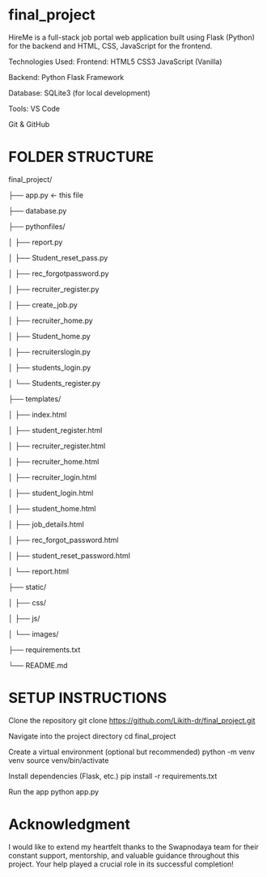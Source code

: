 # final_project
HireMe is a full-stack job portal web application built using Flask (Python) for the backend and HTML, CSS, JavaScript for the frontend. 

Technologies Used:
Frontend:
 HTML5
 CSS3
 JavaScript (Vanilla)

Backend:
 Python
 Flask Framework

Database:
 SQLite3 (for local development)

Tools:
 VS Code

Git & GitHub
# FOLDER STRUCTURE 
final_project/

├── app.py  ← this file

├── database.py

├── pythonfiles/

│   ├── report.py

│   ├── Student_reset_pass.py

│   ├── rec_forgotpassword.py

│   ├── recruiter_register.py

│   ├── create_job.py

│   ├── recruiter_home.py

│   ├── Student_home.py

│   ├── recruiterslogin.py

│   ├── students_login.py

│   └── Students_register.py

├── templates/

│   ├── index.html

│   ├── student_register.html

│   ├── recruiter_register.html

│   ├── recruiter_home.html

│   ├── recruiter_login.html

│   ├── student_login.html

│   ├── student_home.html

│   ├── job_details.html

│   ├── rec_forgot_password.html

│   ├── student_reset_password.html

│   └── report.html

├── static/

│   ├── css/

│   ├── js/

│   └── images/

├── requirements.txt

└── README.md


# SETUP INSTRUCTIONS
Clone the repository
git clone https://github.com/Likith-dr/final_project.git

Navigate into the project directory
cd final_project

Create a virtual environment (optional but recommended)
python -m venv venv
source venv/bin/activate 

Install dependencies (Flask, etc.)
pip install -r requirements.txt

Run the app
python app.py

# Acknowledgment
I would like to extend my heartfelt thanks to the Swapnodaya team for their constant support, mentorship, and valuable guidance throughout this project. Your help played a crucial role in its successful completion!
